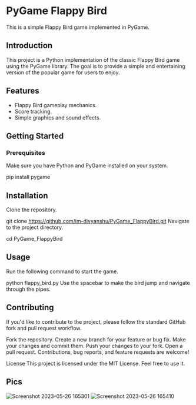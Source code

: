 # PyGame Flappy Bird

This is a simple Flappy Bird game implemented in PyGame.

## Introduction

This project is a Python implementation of the classic Flappy Bird game using the PyGame library. The goal is to provide a simple and entertaining version of the popular game for users to enjoy.

## Features

- Flappy Bird gameplay mechanics.
- Score tracking.
- Simple graphics and sound effects.

## Getting Started

### Prerequisites

Make sure you have Python and PyGame installed on your system.

pip install pygame
## Installation
Clone the repository.

git clone https://github.com/im-divyanshu/PyGame_FlappyBird.git
Navigate to the project directory.

cd PyGame_FlappyBird

## Usage
Run the following command to start the game.


python flappy_bird.py
Use the spacebar to make the bird jump and navigate through the pipes.

## Contributing
If you'd like to contribute to the project, please follow the standard GitHub fork and pull request workflow.

Fork the repository.
Create a new branch for your feature or bug fix.
Make your changes and commit them.
Push your changes to your fork.
Open a pull request.
Contributions, bug reports, and feature requests are welcome!

License
This project is licensed under the MIT License.
Feel free to use it.
## Pics
![Screenshot 2023-05-26 165301](https://github.com/im-divyanshu/PyGame_FlappyBird/assets/85323719/64c2418a-e10f-46d6-b901-244b970523f3)
![Screenshot 2023-05-26 165410](https://github.com/im-divyanshu/PyGame_FlappyBird/assets/85323719/bd2be6bb-4217-4447-8282-6583ec128e71)
